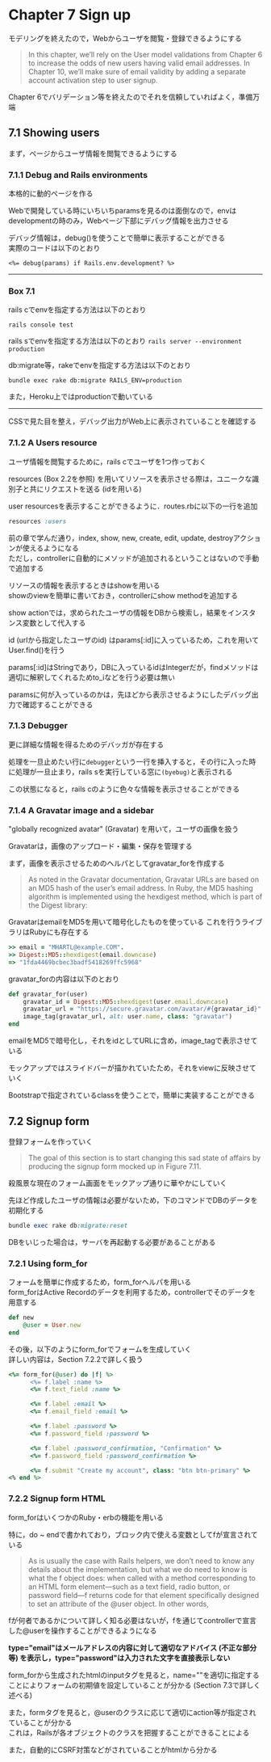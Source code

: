# Chapter 7 Sign up

モデリングを終えたので，Webからユーザを閲覧・登録できるようにする

> In this chapter, we’ll rely on the User model validations from Chapter 6 to increase the odds of new users having valid email addresses. In Chapter 10, we’ll make sure of email validity by adding a separate account activation step to user signup.

Chapter 6でバリデーション等を終えたのでそれを信頼していればよく，準備万端

## 7.1 Showing users

まず，ページからユーザ情報を閲覧できるようにする

### 7.1.1 Debug and Rails environments

本格的に動的ページを作る

Webで開発している時にいちいちparamsを見るのは面倒なので，envはdevelopmentの時のみ，Webページ下部にデバッグ情報を出力させる

デバッグ情報は，debug()を使うことで簡単に表示することができる  
実際のコードは以下のとおり

``` <%= debug(params) if Rails.env.development? %> ```

-----

### Box 7.1

rails cでenvを指定する方法は以下のとおり

``` rails console test ```

rails sでenvを指定する方法は以下のとおり
``` rails server --environment production ```

db:migrate等，rakeでenvを指定する方法は以下のとおり

``` bundle exec rake db:migrate RAILS_ENV=production ```

また，Heroku上ではproductionで動いている

-----

CSSで見た目を整え，デバッグ出力がWeb上に表示されていることを確認する

### 7.1.2 A Users resource

ユーザ情報を閲覧するために，rails cでユーザを1つ作っておく

resources (Box 2.2を参照) を用いてリソースを表示させる際は，ユニークな識別子と共にリクエストを送る (idを用いる)

user resourcesを表示することができるように．routes.rbに以下の一行を追加

``` ruby
resources :users
```

前の章で学んだ通り，index, show, new, create, edit, update, destroyアクションが使えるようになる  
ただし，controllerに自動的にメソッドが追加されるということはないので手動で追加する

リソースの情報を表示するときはshowを用いる  
showのviewを簡単に書いておき，controllerにshow methodを追加する

show actionでは，求められたユーザの情報をDBから検索し，結果をインスタンス変数として代入する

id (urlから指定したユーザのid) はparams[:id]に入っているため，これを用いてUser.find()を行う

params[:id]はStringであり，DBに入っているidはIntegerだが，findメソッドは適切に解釈してくれるためto_iなどを行う必要は無い

paramsに何が入っているのかは，先ほどから表示させるようにしたデバッグ出力で確認することができる

### 7.1.3 Debugger

更に詳細な情報を得るためのデバッガが存在する

処理を一旦止めたい行に``` debugger ```という一行を挿入すると，その行に入った時に処理が一旦止まり，rails sを実行している窓に``` (byebug) ```と表示される

この状態になると，rails cのように色々な情報を表示させることができる

### 7.1.4 A Gravatar image and a sidebar

"globally recognized avatar" (Gravatar) を用いて，ユーザの画像を扱う

Gravatarは，画像のアップロード・編集・保存を管理する

まず，画像を表示させるためのヘルパとしてgravatar_forを作成する

> As noted in the Gravatar documentation, Gravatar URLs are based on an MD5 hash of the user’s email address. In Ruby, the MD5 hashing algorithm is implemented using the hexdigest method, which is part of the Digest library:

GravatarはemailをMD5を用いて暗号化したものを使っている
これを行うライブラリはRubyにも存在する

``` ruby
>> email = "MHARTL@example.COM".
>> Digest::MD5::hexdigest(email.downcase)
=> "1fda4469bcbec3badf5418269ffc5968"
```

gravatar_forの内容は以下のとおり

``` ruby
def gravatar_for(user)
    gravatar_id = Digest::MD5::hexdigest(user.email.downcase)
    gravatar_url = "https://secure.gravatar.com/avatar/#{gravatar_id}"
    image_tag(gravatar_url, alt: user.name, class: "gravatar")
end
```

emailをMD5で暗号化し，それをidとしてURLに含め，image_tagで表示させている

モックアップではスライドバーが描かれていたため，それをviewに反映させていく

Bootstrapで指定されているclassを使うことで，簡単に実装することができる

## 7.2 Signup form

登録フォームを作っていく

> The goal of this section is to start changing this sad state of affairs by producing the signup form mocked up in Figure 7.11.

殺風景な現在のフォーム画面をモックアップ通りに華やかにしていく

先ほど作成したユーザの情報は必要がないため，下のコマンドでDBのデータを初期化する

``` ruby
bundle exec rake db:migrate:reset
```

DBをいじった場合は，サーバを再起動する必要があることがある

### 7.2.1 Using form_for

フォームを簡単に作成するため，form_forヘルパを用いる  
form_forはActive Recordのデータを利用するため，controllerでそのデータを用意する

``` ruby
def new
    @user = User.new
end
```

その後，以下のようにform_forでフォームを生成していく  
詳しい内容は，Section 7.2.2で詳しく扱う

``` ruby
<%= form_for(@user) do |f| %>
      <%= f.label :name %>
      <%= f.text_field :name %>

      <%= f.label :email %>
      <%= f.email_field :email %>

      <%= f.label :password %>
      <%= f.password_field :password %>

      <%= f.label :password_confirmation, "Confirmation" %>
      <%= f.password_field :password_confirmation %>

      <%= f.submit "Create my account", class: "btn btn-primary" %>
<% end %>
```

### 7.2.2 Signup form HTML

form_forはいくつかのRuby・erbの機能を用いる

特に，do ~ endで書かれており，ブロック内で使える変数としてfが宣言されている

> As is usually the case with Rails helpers, we don’t need to know any details about the implementation, but what we do need to know is what the f object does: when called with a method corresponding to an HTML form element—such as a text field, radio button, or password field—f returns code for that element specifically designed to set an attribute of the @user object. In other words,

fが何者であるかについて詳しく知る必要はないが，fを通じてcontrollerで宣言した@userを操作することができるようになる

**type="email"はメールアドレスの内容に対して適切なアドバイス (不正な部分等) を表示し，type="password"は入力された文字を直接表示しない**

form_forから生成されたhtmlのinputタグを見ると，name=""を適切に指定することによりフォームの初期値を設定していることが分かる (Section 7.3で詳しく述べる)

また，formタグを見ると，@userのクラスに応じて適切にaction等が指定されていることが分かる  
これは，Railsが各オブジェクトのクラスを把握することができることによる

また，自動的にCSRF対策などがされていることがhtmlから分かる
